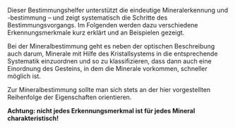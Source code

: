 Dieser Bestimmungshelfer unterstützt die eindeutige Mineralerkennung und -bestimmung &ndash; und zeigt systematisch die Schritte des Bestimmungsvorgangs. Im Folgenden werden dazu verschiedene Erkennungsmerkmale kurz erklärt und an Beispielen gezeigt.

Bei der Mineralbestimmung geht es neben der optischen Beschreibung auch darum, Minerale mit Hilfe des Kristallsystems in die entsprechende Systematik einzuordnen und so zu klassifizieren, dass dann auch eine Einordnung des Gesteins, in dem die Minerale vorkommen, schneller möglich ist.

Zur Mineralbestimmung sollte man sich stets an der hier vorgestellten Reihenfolge der Eigenschaften orientieren.

 **Achtung: nicht jedes Erkennungsmerkmal ist für jedes Mineral charakteristisch!**
